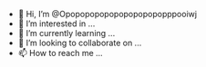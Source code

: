- 👋 Hi, I’m @Opopopopopopopopopopopppooiwj
- 👀 I’m interested in ...
- 🌱 I’m currently learning ...
- 💞️ I’m looking to collaborate on ...
- 📫 How to reach me ...

<!---
Opopopopopopopopopopopppooiwj/Opopopopopopopopopopopppooiwj is a ✨ special ✨ repository because its `README.md` (this file) appears on your GitHub profile.
You can click the Preview link to take a look at your changessyudhehehrhdhdb




Eygehe






